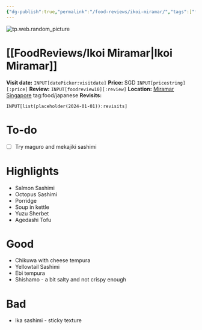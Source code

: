 ```yaml
---
{"dg-publish":true,"permalink":"/food-reviews/ikoi-miramar/","tags":["food","foodreview","review","japanese","singapore"],"noteIcon":""}
---
```


![tp.web.random_picture](https://images.unsplash.com/photo-1441861539200-6208cf4a122f?crop=entropy&cs=tinysrgb&fit=crop&fm=jpg&h=200&ixid=MnwxfDB8MXxyYW5kb218MHx8amFwYW5lc2UsZm9vZCxyZXN0YXVyYW50LGRpbmluZ3x8fHx8fDE2NTczMDA3NTE&ixlib=rb-1.2.1&q=80&utm_campaign=api-credit&utm_medium=referral&utm_source=unsplash_source&w=480)
# [[FoodReviews/Ikoi Miramar\|Ikoi Miramar]]
**Visit date:** `INPUT[datePicker:visitdate]`
**Price:** SGD `INPUT[pricestring][:price]` 
**Review:** `INPUT[foodreview10][:review]`
**Location:** [Miramar Singapore](geo:1.28818515,103.83737959591224) tag:food/japanese
**Revisits:** 
```meta-bind
INPUT[list(placeholder(2024-01-01)):revisits]
```
# To-do
- [ ] Try maguro and mekajiki sashimi

# Highlights
- Salmon Sashimi
- Octopus Sashimi
- Porridge
- Soup in kettle
- Yuzu Sherbet
- Agedashi Tofu

# Good
- Chikuwa with cheese tempura
- Yellowtail Sashimi
- Ebi tempura
- Shishamo - a bit salty and not crispy enough

# Bad
- Ika sashimi - sticky texture
